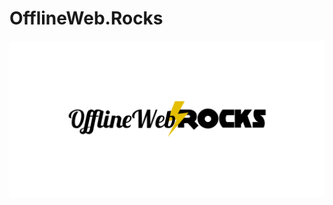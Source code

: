 # OfflineWeb.Rocks

<p align="center">
  <a href="http://jsbelgrade.org">
    <img height="250" width="600" src="offlinewebrocks.svg">
  </a>
</p>